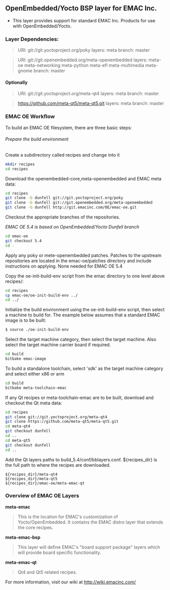 ## OpenEmbedded/Yocto BSP layer for EMAC Inc.

- This layer provides support for standard EMAC Inc. Products for use with OpenEmbedded/Yocto.

### Layer Dependencies:

>URI: git://git.yoctoproject.org/poky
layers: meta
branch: master

>URI: git://git.openembedded.org/meta-openembedded
layers: meta-oe meta-networking meta-python meta-efl meta-multimedia meta-gnome
branch: master

#### Optionally
>URI: git://git.yoctoproject.org/meta-qt4
layers: meta
branch: master

>https://github.com/meta-qt5/meta-qt5.git
layers: meta
branch: master

### EMAC OE Workflow

To build an EMAC OE filesystem, there are three basic steps:

###### Prepare the build environment
Create a subdirectory called recipes and change into it
```sh
mkdir recipes
cd recipes
```
Download the openembedded-core,meta-openembedded and EMAC meta data:
```sh
cd recipes
git clone -b dunfell git://git.yoctoproject.org/poky
git clone -b dunfell git://git.openembedded.org/meta-openembedded
git clone -b dunfell http://git.emacinc.com/OE/emac-oe.git
```
Checkout the appropriate branches of the repositories.

*EMAC OE 5.4 is based on OpenEmbedded/Yocto Dunfell branch*
```sh
cd emac-oe
git checkout 5.4
cd -
```
Apply any poky or mete-openembedded patches. Patches to the upstream repositories are located in the emac-oe/patches directory and include instructions on applying.
None needed for EMAC OE 5.4

Copy the oe-init-build-env script from the emac directory to one level above recipes/:
```sh
cd recipes
cp emac-oe/oe-init-build-env ../
cd ../
```
Initialize the build environment using the oe-init-build-env script, then select a machine to build for. The example below assumes that a standard EMAC image is to be built:
```sh
$ source ./oe-init-build-env
```
Select the target machine category, then select the target machine. Also select the target machine carrier board if required.

```sh
cd build
bitbake emac-image
```
To build a standalone toolchain, select 'sdk' as the target machine category and select either x86 or arm
```sh
cd build
bitbake meta-toolchain-emac
```

If any Qt recipes or meta-toolchain-emac are to be built, download and checkout the Qt meta data:
```sh
cd recipes
git clone git://git.yoctoproject.org/meta-qt4
git clone https://github.com/meta-qt5/meta-qt5.git
cd meta-qt4
git checkout dunfell
cd ..
cd meta-qt5
git checkout dunfell
cd ..
```
Add the Qt layers paths to build_5.4/conf/bblayers.conf. ${recipes_dir} is the full path to where the recipes are downloaded.
```
${recipes_dir}/meta-qt4
${recipes_dir}/meta-qt5
${recipes_dir}/emac-oe/meta-emac-qt
```

### Overview of EMAC OE Layers

**meta-emac**

> This is the location for EMAC's customization of Yocto/OpenEmbedded.
>It contains the EMAC distro layer that extends the core recipes.

**meta-emac-bsp**

> This layer will define EMAC's "board support package" layers which will provide board specific functionality.

**meta-emac-qt**

> Qt4 and Qt5 related recipes.

For more information, visit our wiki at http://wiki.emacinc.com/
